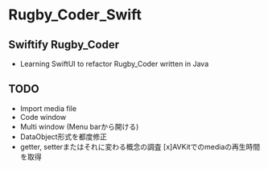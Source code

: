 # Rugby_Coder_Swift
## Swiftify Rugby_Coder
- Learning SwiftUI to refactor Rugby_Coder written in Java
## TODO
- Import media file
- Code window
- Multi window (Menu barから開ける)
- DataObject形式を都度修正
- getter, setterまたはそれに変わる概念の調査
[x]AVKitでのmediaの再生時間を取得

